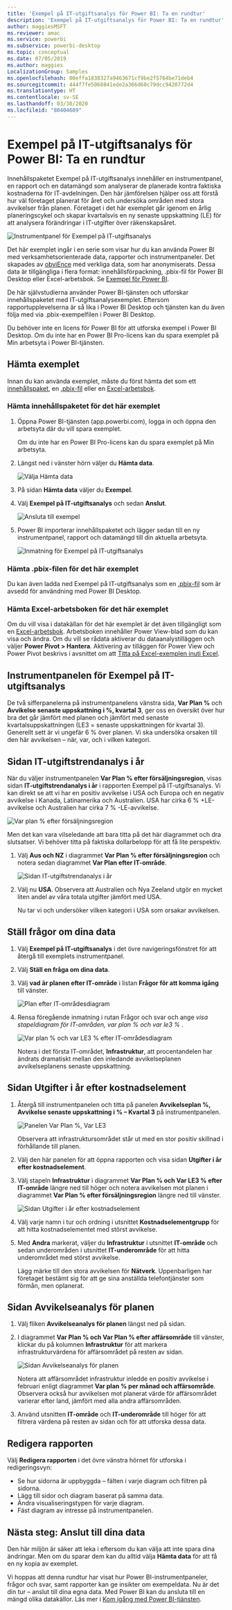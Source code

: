 ```yaml
---
title: 'Exempel på IT-utgiftsanalys för Power BI: Ta en rundtur'
description: 'Exempel på IT-utgiftsanalys för Power BI: Ta en rundtur'
author: maggiesMSFT
ms.reviewer: amac
ms.service: powerbi
ms.subservice: powerbi-desktop
ms.topic: conceptual
ms.date: 07/05/2019
ms.author: maggies
LocalizationGroup: Samples
ms.openlocfilehash: 00effa1838327a9463671cf9be2f5764be71deb4
ms.sourcegitcommit: 444f7fe5068841ede2a366d60c79dcc9420772d4
ms.translationtype: HT
ms.contentlocale: sv-SE
ms.lasthandoff: 03/30/2020
ms.locfileid: "80404689"
---
```

# <a name="it-spend-analysis-sample-for-power-bi-take-a-tour"></a>Exempel på IT-utgiftsanalys för Power BI: Ta en rundtur

Innehållspaketet Exempel på IT-utgiftsanalys innehåller en instrumentpanel, en rapport och en datamängd som analyserar de planerade kontra faktiska kostnaderna för IT-avdelningen. Den här jämförelsen hjälper oss att förstå hur väl företaget planerat för året och undersöka områden med stora avvikelser från planen. Företaget i det här exemplet går igenom en årlig planeringscykel och skapar kvartalsvis en ny senaste uppskattning (LE) för att analysera förändringar i IT-utgifter över räkenskapsåret.

![Instrumentpanel för Exempel på IT-utgiftsanalys](media/sample-it-spend/it1.png)

Det här exemplet ingår i en serie som visar hur du kan använda Power BI med verksamhetsorienterade data, rapporter och instrumentpaneler. Det skapades av [obviEnce](http://www.obvience.com/) med verkliga data, som har anonymiserats. Dessa data är tillgängliga i flera format: innehållsförpackning, .pbix-fil för Power BI Desktop eller Excel-arbetsbok. Se [Exempel för Power BI](sample-datasets.md). 

De här självstudierna använder Power BI-tjänsten och utforskar innehållspaketet med IT-utgiftsanalysexemplet. Eftersom rapportupplevelserna är så lika i Power BI Desktop och tjänsten kan du även följa med via .pbix-exempelfilen i Power BI Desktop. 

Du behöver inte en licens för Power BI för att utforska exempel i Power BI Desktop. Om du inte har en Power BI Pro-licens kan du spara exemplet på Min arbetsyta i Power BI-tjänsten. 

## <a name="get-the-sample"></a>Hämta exemplet

 Innan du kan använda exemplet, måste du först hämta det som ett [innehållspaket](#get-the-content-pack-for-this-sample), en [.pbix-fil](#get-the-pbix-file-for-this-sample) eller en [Excel-arbetsbok](#get-the-excel-workbook-for-this-sample).

### <a name="get-the-content-pack-for-this-sample"></a>Hämta innehållspaketet för det här exemplet

1. Öppna Power BI-tjänsten (app.powerbi.com), logga in och öppna den arbetsyta där du vill spara exemplet.

   Om du inte har en Power BI Pro-licens kan du spara exemplet på Min arbetsyta.

2. Längst ned i vänster hörn väljer du **Hämta data**.
   
   ![Välja Hämta data](media/sample-datasets/power-bi-get-data.png)
3. På sidan **Hämta data** väljer du **Exempel**.
   
4. Välj **Exempel på IT-utgiftsanalys** och sedan **Anslut**.  
  
   ![Ansluta till exempel](media/sample-it-spend/it-connect.png)
   
5. Power BI importerar innehållspaketet och lägger sedan till en ny instrumentpanel, rapport och datamängd till din aktuella arbetsyta.
   
   ![Inmatning för Exempel på IT-utgiftsanalys](media/sample-it-spend/it-spend-analysis-sample-entry.png)
  
### <a name="get-the-pbix-file-for-this-sample"></a>Hämta .pbix-filen för det här exemplet

Du kan även ladda ned Exempel på IT-utgiftsanalys som en [.pbix-fil](https://download.microsoft.com/download/E/9/8/E98CEB6D-CEBB-41CF-BA2B-1A1D61B27D87/IT%20Spend%20Analysis%20Sample%20PBIX.pbix) som är avsedd för användning med Power BI Desktop.

### <a name="get-the-excel-workbook-for-this-sample"></a>Hämta Excel-arbetsboken för det här exemplet

Om du vill visa i datakällan för det här exemplet är det även tillgängligt som en [Excel-arbetsbok](https://go.microsoft.com/fwlink/?LinkId=529783). Arbetsboken innehåller Power View-blad som du kan visa och ändra. Om du vill se rådata aktiverar du dataanalystilläggen och väljer **Power Pivot > Hantera**. Aktivering av tilläggen för Power View och Power Pivot beskrivs i avsnittet om att [Titta på Excel-exemplen inuti Excel](sample-datasets.md#explore-excel-samples-inside-excel).

## <a name="it-spend-analysis-sample-dashboard"></a>Instrumentpanelen för Exempel på IT-utgiftsanalys
De två sifferpanelerna på instrumentpanelens vänstra sida, **Var Plan %** och **Avvikelse senaste uppskattning i %, kvartal 3**, ger oss en översikt över hur bra det går jämfört med planen och jämfört med senaste kvartalsuppskattningen (LE3 = senaste uppskattningen för kvartal 3). Generellt sett är vi ungefär 6 % över planen. Vi ska undersöka orsaken till den här avvikelsen – när, var, och i vilken kategori.

## <a name="ytd-it-spend-trend-analysis-page"></a>Sidan IT-utgiftstrendanalys i år
När du väljer instrumentpanelen **Var Plan % efter försäljningsregion**, visas sidan **IT-utgiftstrendanalys i år** i rapporten Exempel på IT-utgiftsanalys. Vi kan direkt se att vi har en positiv avvikelse i USA och Europa och en negativ avvikelse i Kanada, Latinamerika och Australien. USA har cirka 6 % +LE-avvikelse och Australien har cirka 7 % -LE-avvikelse.

![Var plan % efter försäljningsregion](media/sample-it-spend/it2.png)

Men det kan vara vilseledande att bara titta på det här diagrammet och dra slutsatser. Vi behöver titta på faktiska dollarbelopp för att få lite perspektiv.

1. Välj **Aus och NZ** i diagrammet **Var Plan % efter försäljningsregion** och notera sedan diagrammet **Var Plan efter IT-område**.

   ![Sidan IT-utgiftstrendanalys i år](media/sample-it-spend/it3.png)
2. Välj nu **USA**. Observera att Australien och Nya Zeeland utgör en mycket liten andel av våra totala utgifter jämfört med USA.

    Nu tar vi och undersöker vilken kategori i USA som orsakar avvikelsen.

## <a name="ask-questions-of-the-data"></a>Ställ frågor om dina data
1. Välj **Exempel på IT-utgiftsanalys** i det övre navigeringsfönstret för att återgå till exemplets instrumentpanel.
2. Välj **Ställ en fråga om dina data**.
3. Välj **vad är planen efter IT-område** i listan **Frågor för att komma igång** till vänster.

   ![Plan efter IT-områdesdiagram](media/sample-it-spend/it-area-chart.png)

4. Rensa föregående inmatning i rutan Frågor och svar och ange *visa stapeldiagram för IT-områden, var plan % och var le3 %* .

   ![Var plan % och var LE3 % efter IT-områdesdiagram](media/sample-it-spend/it4.png)

   Notera i det första IT-området, **Infrastruktur**, att procentandelen har ändrats dramatiskt mellan den inledande avvikelseplanen avvikelseplanens senaste uppskattning.

## <a name="ytd-spend-by-cost-elements-page"></a>Sidan Utgifter i år efter kostnadselement

1. Återgå till instrumentpanelen och titta på panelen **Avvikelseplan %, Avvikelse senaste uppskattning i % – Kvartal 3** på instrumentpanelen.

   ![Panelen Var Plan %, Var LE3](media/sample-it-spend/it5.png)

   Observera att infrastruktursområdet står ut med en stor positiv skillnad i förhållande till planen.

1. Välj den här panelen för att öppna rapporten och visa sidan **Utgifter i år efter kostnadselement**.
2. Välj stapeln **Infrastruktur** i diagrammet **Var Plan % och Var LE3 % efter IT-område** längre ned till höger och notera avvikelsen mot planen i diagrammet **Var Plan % efter försäljningsregion** längre ned till vänster.

    ![Sidan Utgifter i år efter kostnadselement](media/sample-it-spend/it6.png)
3. Välj varje namn i tur och ordning i utsnittet **Kostnadselementgrupp** för att hitta kostnadselementet med störst avvikelse.
4. Med **Andra** markerat, väljer du **Infrastruktur** i utsnittet **IT-område** och sedan underområden i utsnittet **IT-underområde** för att hitta underområdet med störst avvikelse.  

   Lägg märke till den stora avvikelsen för **Nätverk**. Uppenbarligen har företaget bestämt sig för att ge sina anställda telefontjänster som förmån, men oplanerat.

## <a name="plan-variance-analysis-page"></a>Sidan Avvikelseanalys för planen

1. Välj fliken **Avvikelseanalys för planen** längst ned på sidan.

2. I diagrammet **Var Plan % och Var Plan % efter affärsområde** till vänster, klickar du på kolumnen **Infrastruktur** för att markera infrastrukturvärdena för affärsområdet på resten av sidan.

    ![Sidan Avvikelseanalys för planen](media/sample-it-spend/it7.png)

   Notera att affärsområdet infrastruktur inledde en positiv avvikelse i februari enligt diagrammet **Var plan % per månad och affärsområde**. Observera också hur avvikelsen mot planerat värde för affärsområdet varierar efter land, jämfört med alla andra affärsområden. 

3. Använd utsnitten **IT-område** och **IT-underområde** till höger för att filtrera värdena på resten av sidan och för att utforska dessa data. 

## <a name="edit-the-report"></a>Redigera rapporten
Välj **Redigera rapporten** i det övre vänstra hörnet för utforska i redigeringsvyn:

* Se hur sidorna är uppbyggda – fälten i varje diagram och filtren på sidorna.
* Lägg till sidor och diagram baserat på samma data.
* Ändra visualiseringstypen för varje diagram.
* Fäst diagram av intresse på instrumentpanelen.

## <a name="next-steps-connect-to-your-data"></a>Nästa steg: Anslut till dina data
Den här miljön är säker att leka i eftersom du kan välja att inte spara dina ändringar. Men om du sparar dem kan du alltid välja **Hämta data** för att få en ny kopia av exemplet.

Vi hoppas att denna rundtur har visat hur Power BI-instrumentpaneler, frågor och svar, samt rapporter kan ge insikter om exempeldata. Nu är det din tur – anslut till dina egna data. Med Power BI kan du ansluta till en mängd olika datakällor. Läs mer i [Kom igång med Power BI-tjänsten](service-get-started.md).
